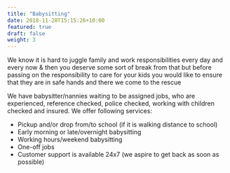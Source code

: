 ```yaml
---
title: "Babysitting"
date: 2018-11-28T15:15:26+10:00
featured: true
draft: false
weight: 3
---
```


We know it is hard to juggle family and work responsibilities every day and every now & then you deserve some sort of break from that 
but before passing on the responsibility to care for your kids you would like to ensure that they are in safe hands and there we come to the rescue

We have babysitter/nannies waiting to be assigned jobs, who are experienced, reference checked, police checked, working with children checked and insured. We 
offer following services: 
- Pickup and/or drop from/to school (if it is walking distance to school)
- Early morning or late/overnight babysitting
- Working hours/weekend babysitting
- One-off jobs
- Customer support is available 24x7 (we aspire to get back as soon as possible)